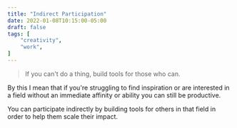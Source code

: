 ```yaml
---
title: "Indirect Participation"
date: 2022-01-08T10:15:00-05:00
draft: false
tags: [
	"creativity",
	"work",
]
---
```

> If you can't do a thing, build tools for those who can.

By this I mean that if you're struggling to find inspiration or are interested in a field without an immediate affinity or ability you can still be productive.

You can participate indirectly by building tools for others in that field in order to help them scale their impact.
